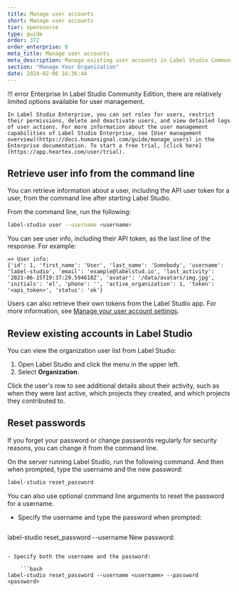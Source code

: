 ```yaml
---
title: Manage user accounts
short: Manage user accounts
tier: opensource
type: guide
order: 372
order_enterprise: 0
meta_title: Manage user accounts
meta_description: Manage existing user accounts in Label Studio Community edition
section: "Manage Your Organization"
date: 2024-02-06 16:36:44
---
```


!!! error Enterprise
    In Label Studio Community Edition, there are relatively limited options available for user management. 
    
    In Label Studio Enterprise, you can set roles for users, restrict their permissions, delete and deactivate users, and view detailed logs of user actions. For more information about the user management capabilities of Label Studio Enterprise, see [User management overview](https://docs.humansignal.com/guide/manage_users) in the Enterprise documentation. To start a free trial, [click here](https://app.heartex.com/user/trial).  

## Retrieve user info from the command line

You can retrieve information about a user, including the API user token for a user, from the command line after starting Label Studio.

From the command line, run the following:

```bash
label-studio user --username <username>
```

You can see user info, including their API token, as the last line of the response. For example:

```
=> User info:
{'id': 1, 'first_name': 'User', 'last_name': 'Somebody', 'username': 'label-studio', 'email': 'example@labelstud.io', 'last_activity': '2021-06-15T19:37:29.594618Z', 'avatar': '/data/avatars/img.jpg', 'initials': 'el', 'phone': '', 'active_organization': 1, 'token': '<api_token>', 'status': 'ok'}
```

Users can also retrieve their own tokens from the Label Studio app. For more information, see [Manage your user account settings](user_account). 


## Review existing accounts in Label Studio

You can view the organization user list from Label Studio:

1. Open Label Studio and click the menu in the upper left. 
2. Select **Organization**. 

Click the user's row to see additional details about their activity, such as when they were last active, which projects they created, and which projects they contributed to. 

## Reset passwords

If you forget your password or change passwords regularly for security reasons, you can change it from the command line.

On the server running Label Studio, run the following command. And then when prompted, type the username and the new password:

```bash
label-studio reset_password
```

You can also use optional command line arguments to reset the password for a username.

- Specify the username and type the password when prompted:

    ```bash
label-studio reset_password --username <username>
New password:
```

- Specify both the username and the password:

    ```bash
label-studio reset_password --username <username> --password <password>
```

